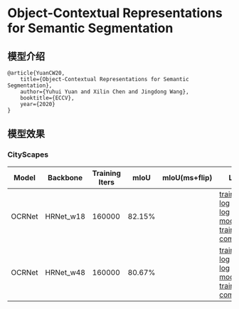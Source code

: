 # Object-Contextual Representations for Semantic Segmentation

## 模型介绍

    @article{YuanCW20,
        title={Object-Contextual Representations for Semantic Segmentation},
        author={Yuhui Yuan and Xilin Chen and Jingdong Wang},
        booktitle={ECCV},
        year={2020}
    }

## 模型效果

### CityScapes

|Model|Backbone|Training Iters|mIoU|mIoU(ms+flip)|Link|
|-|-|-|-|-|-|
|OCRNet|HRNet_w18|160000|82.15%||[training log](https://paddleseg.bj.bcebos.com/dygraph/ocrnet/hrnetw18/train.log) \| [vdl log](https://paddlepaddle.org.cn/paddle/visualdl/service/app?id=176bf6ca4d89957ffe62ac7c30fcd039) \| [model](https://paddleseg.bj.bcebos.com/dygraph/ocrnet/hrnetw18/model.pdparams) \| [training command](https://paddleseg.bj.bcebos.com/dygraph/ocrnet/hrnetw18/train.sh)|
|OCRNet|HRNet_w48|160000|80.67%||[training log]() \| [vdl log](https://paddlepaddle.org.cn/paddle/visualdl/service/app?id=901a5d0a78b71ca56f06002f05547837) \| [model]() \| [training command]()|
